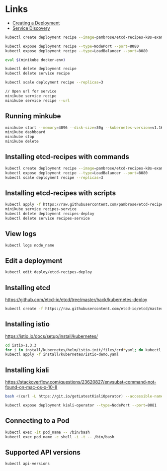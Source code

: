 # Links
* [Creating a Deployment](https://kubernetes.io/docs/concepts/workloads/controllers/deployment/)
* [Service Discovery](http://kubernetesbyexample.com/sd/)

```bash 
kubectl create deployment recipe --image=pambrose/etcd-recipes-k8s-example:1.0.15

kubectl expose deployment recipe --type=NodePort --port=8080
kubectl expose deployment recipe --type=LoadBalancer --port=8080

eval $(minikube docker-env)

kubectl delete deployment recipe
kubectl delete service recipe

kubectl scale deployment recipe --replicas=3

// Open url for service
minikube service recipe
minikube service recipe --url
```

## Running minkube
```bash
minikube start --memory=4096 --disk-size=30g --kubernetes-version=v1.16.2
minikube dashboard
minikube stop
minikube delete
```

## Installing etcd-recipes with commands
```bash
kubectl create deployment recipe --image=pambrose/etcd-recipes-k8s-example:1.0.15
kubectl expose deployment recipe --type=LoadBalancer --port=8080
kubectl scale deployment recipe --replicas=3
```

## Installing etcd-recipes with scripts
```bash
kubectl apply -f https://raw.githubusercontent.com/pambrose/etcd-recipes-k8s-demo/master/yaml/create-recipes.yaml
minikube service recipes-service
kubectl delete deployment recipes-deploy
kubectl delete service recipes-service
```

## View logs
```bash
kubectl logs node_name
```

## Edit a deployment
```bash
kubectl edit deploy/etcd-recipes-deploy
```

## Installing etcd
https://github.com/etcd-io/etcd/tree/master/hack/kubernetes-deploy
```bash
kubectl create -f https://raw.githubusercontent.com/etcd-io/etcd/master/hack/kubernetes-deploy/etcd.yml
```

## Installing istio
https://istio.io/docs/setup/install/kubernetes/
```bash
cd istio-1.3.3
for i in install/kubernetes/helm/istio-init/files/crd*yaml; do kubectl apply -f $i; done
kubectl apply -f install/kubernetes/istio-demo.yaml
```

## Installing kiali
https://stackoverflow.com/questions/23620827/envsubst-command-not-found-on-mac-os-x-10-8

```bash 
bash <(curl -L https://git.io/getLatestKialiOperator) --accessible-namespaces '**'

kubectl expose deployment kiali-operator --type=NodePort --port=8081

```

## Connecting to a Pod
```bash
kubectl exec -it pod_name -- /bin/bash
kubectl exec pod_name -c shell -i -t -- /bin/bash
```

## Supported API versions
```bash
kubectl api-versions
```
